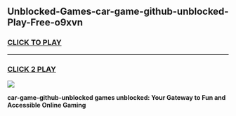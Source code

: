 
## Unblocked-Games-car-game-github-unblocked-Play-Free-o9xvn
<h3>
<a href="https://premium76.site?title=car-game-github-unblocked&ref=17A">CLICK TO PLAY</a></h3>
<hr>

<h3>
<a href="https://premium76.site?title=car-game-github-unblocked&ref=17A">CLICK 2 PLAY</a>
  
</h3>

<a href="https://premium76.site?title=car-game-github-unblocked&ref=17A"><img src="https://clearcache.store/games.png"></a>


**car-game-github-unblocked games unblocked: Your Gateway to Fun and Accessible Online Gaming**
